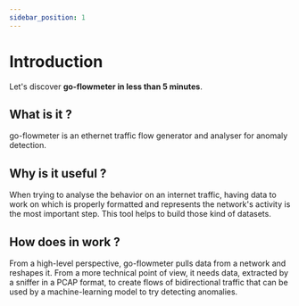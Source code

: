```yaml
---
sidebar_position: 1
---
```


# Introduction

Let's discover **go-flowmeter in less than 5 minutes**.

## What is it ?

go-flowmeter is an ethernet traffic flow generator and analyser for anomaly detection.

## Why is it useful ?

When trying to analyse the behavior on an internet traffic, having data to work on which is properly formatted and
represents the network's activity is the most important step.
This tool helps to build those kind of datasets.

## How does in work ?

From a high-level perspective, go-flowmeter pulls data from a network and reshapes it.
From a more technical point of view, it needs data, extracted by a sniffer in a PCAP format, to create flows of
bidirectional traffic that can be used by a machine-learning model to try detecting anomalies.